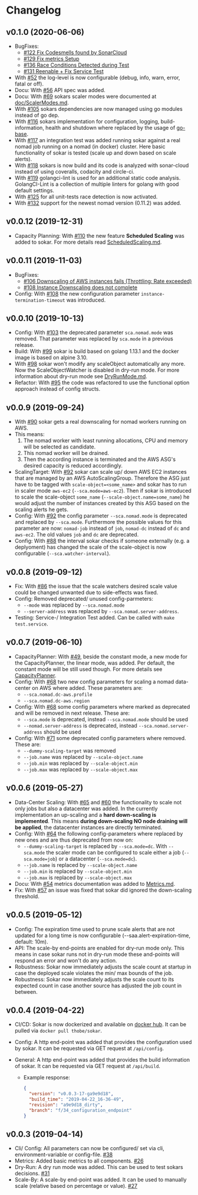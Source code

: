 # Changelog

## v0.1.0 (2020-06-06)

- BugFixes:
  - [#122 Fix Codesmells found by SonarCloud](https://github.com/ThomasObenaus/sokar/issues/122)
  - [#129 Fix metrics Setup](https://github.com/ThomasObenaus/sokar/issues/129)
  - [#136 Race Conditions Detected during Test](https://github.com/ThomasObenaus/sokar/issues/136)
  - [#131 Reenable + Fix Service Test](https://github.com/ThomasObenaus/sokar/issues/131)
- With [#52](https://github.com/ThomasObenaus/sokar/issues/52) the log-level is now configurable (debug, info, warn, error, fatal or off).
- Docu: With [#56](https://github.com/ThomasObenaus/sokar/issues/56) API spec was added.
- Docu: With [#69](https://github.com/ThomasObenaus/sokar/issues/69) sokars scaler modes were documented at [doc/ScalerModes.md](doc/ScalerModes.md).
- With [#105](https://github.com/ThomasObenaus/sokar/issues/105) sokars dependencies are now managed using go modules instead of go dep.
- With [#116](https://github.com/ThomasObenaus/sokar/issues/116) sokars implementation for configuration, logging, build-information, health and shutdown where replaced by the usage of [go-base](https://github.com/ThomasObenaus/go-base).
- With [#117](https://github.com/ThomasObenaus/sokar/issues/117) an integration test was added running sokar against a real nomad job running on a nomad (in docker) cluster. Here basic functionality of sokar is tested (scale up and down based on scale alerts).
- With [#118](https://github.com/ThomasObenaus/sokar/issues/118) sokars is now build and its code is analyzed with sonar-cloud instead of using coveralls, codacity and circle-ci.
- With [#119](https://github.com/ThomasObenaus/sokar/issues/119) golangci-lint is used for an additional static code analysis. GolangCI-Lint is a collection of multiple linters for golang with good default settings.
- With [#125](https://github.com/ThomasObenaus/sokar/issues/125) for all unit-tests race detection is now activated.
- With [#132](https://github.com/ThomasObenaus/sokar/issues/132) support for the newest nomad version (0.11.2) was added.

## v0.0.12 (2019-12-31)

- Capacity Planning: With [#110](https://github.com/ThomasObenaus/sokar/issues/110) the new feature **Scheduled Scaling** was added to sokar. For more details read [ScheduledScaling.md](doc/ScheduledScaling.md).

## v0.0.11 (2019-11-03)

- BugFixes:
  - [#106 Downscaling of AWS instances fails (Throttling: Rate exceeded)](https://github.com/ThomasObenaus/sokar/issues/106)
  - [#108 Instance Downscaling does not complete](https://github.com/ThomasObenaus/sokar/issues/108)
- Config: With [#108](https://github.com/ThomasObenaus/sokar/issues/108) the new configuration parameter `instance-termination-timeout` was introduced.

## v0.0.10 (2019-10-13)

- Config: With [#103](https://github.com/ThomasObenaus/sokar/issues/103) the deprecated parameter `sca.nomad.mode` was removed. That parameter was replaced by `sca.mode` in a previous release.
- Build: With [#99](https://github.com/ThomasObenaus/sokar/issues/99) sokar is build based on golang 1.13.1 and the docker image is based on alpine 3.10.
- With [#98](https://github.com/ThomasObenaus/sokar/issues/98) sokar won't modify any scaleObject automatically any more. Now the ScaleObjectWatcher is disabled in dry-run mode. For more information about dry-run mode see [DryRunMode.md](doc/DryRunMode.md).
- Refactor: With [#95](https://github.com/ThomasObenaus/sokar/issues/95) the code was refactored to use the functional option approach instead of config structs.

## v0.0.9 (2019-09-24)

- With [#90](https://github.com/ThomasObenaus/sokar/issues/90) sokar gets a real downscaling for nomad workers running on AWS.
- This means:
  1.  The nomad worker with least running allocations, CPU and memory will be selected as candidate.
  2.  This nomad worker will be drained.
  3.  Then the according instance is terminated and the AWS ASG's desired capacity is reduced accordingly.
- ScalingTarget: With [#92](https://github.com/ThomasObenaus/sokar/issues/92) sokar can scale up/ down AWS EC2 instances that are managed by an AWS AutoScalingGroup. Therefore the ASG just have to be tagged with `scale-object=<some_name>` and sokar has to run in scaler mode `aws-ec2` (`--sca.mode=aws-ec2`). Then if sokar is introduced to scale the scale-object `some_name` (`--scale-object.name=some_name`) he would adjust the number of instances created by this ASG based on the scaling alerts he gets.
- Config: With [#92](https://github.com/ThomasObenaus/sokar/issues/92) the config parameter `--sca.nomad.mode` is deprecated and replaced by `--sca.mode`. Furthermore the possible values for this parameter are now: `nomad-job` instead of `job`, `nomad-dc` instead of `dc` and `aws-ec2`. The old values `job` and `dc` are deprecated.
- Config: With [#88](https://github.com/ThomasObenaus/sokar/issues/88) the interval sokar checks if someone externally (e.g. a deplyoment) has changed the scale of the scale-object is now configurable (`--sca.watcher-interval`).

## v0.0.8 (2019-09-12)

- Fix: With [#86](https://github.com/ThomasObenaus/sokar/issues/86) the issue that the scale watchers desired scale value could be changed unwanted due to side-effects was fixed.
- Config: Removed deprecated/ unused config-parmeters:
  - `--mode` was replaced by `--sca.nomad.mode`
  - `--server-address` was replaced by `--sca.nomad.server-address`.
- Testing: Service-/ Integration Test added. Can be called with `make test.service`.

## v0.0.7 (2019-06-10)

- CapacityPlanner: With [#49](https://github.com/ThomasObenaus/sokar/issues/49), beside the constant mode, a new mode for the CapacityPlanner, the linear mode, was added. Per default, the constant mode will be still used though. For more details see [CapacityPlanner](capacityplanner/README.md).
- Config: With [#68](https://github.com/ThomasObenaus/sokar/issues/68) two new config parameters for scaling a nomad data-center on AWS where added. These parameters are:
  - `--sca.nomad.dc-aws.profile`
  - `--sca.nomad.dc-aws.region`
- Config: With [#68](https://github.com/ThomasObenaus/sokar/issues/68) some config parameters where marked as deprecated and will be removed in next release. These are:
  - `--sca.mode` is deprecated, instead `--sca.nomad.mode` should be used
  - `--nomad.server-address` is deprecated, instead `--sca.nomad.server-address` should be used
- Config: With [#71](https://github.com/ThomasObenaus/sokar/issues/71) some deprecated config parameters where removed. These are:
  - `--dummy-scaling-target` was removed
  - `--job.name` was replaced by `--scale-object.name`
  - `--job.min` was replaced by `--scale-object.min`
  - `--job.max` was replaced by `--scale-object.max`

## v0.0.6 (2019-05-27)

- Data-Center Scaling: With [#65](https://github.com/ThomasObenaus/sokar/issues/60) and [#60](https://github.com/ThomasObenaus/sokar/issues/65) the functionality to scale not only jobs but also a datacenter was added. In the currently implementation an up-scaling and a **hard down-scaling is implemented**. This means **during down-scaling NO node draining will be applied**, the datacenter instances are directly terminated.
- Config: With [#64](https://github.com/ThomasObenaus/sokar/issues/64) the following config-parameters where replaced by new ones and are thus deprecated from now on:
  - `--dummy-scaling-target` is replaced by `--sca.mode=dc`. With `--sca.mode` the scaler mode can be configured to scale either a job (`--sca.mode=job`) or a datacenter (`--sca.mode=dc`).
  - `--job.name` is replaced by `--scale-object.name`
  - `--job.min` is replaced by `--scale-object.min`
  - `--job.max` is replaced by `--scale-object.max`
- Docu: With [#54](https://github.com/ThomasObenaus/sokar/issues/54) metrics documentation was added to [Metrics.md](https://github.com/ThomasObenaus/sokar/blob/master/Metrics.md).
- Fix: With [#57](https://github.com/ThomasObenaus/sokar/issues/57) an issue was fixed that sokar did ignored the down-scaling threshold.

## v0.0.5 (2019-05-12)

- Config: The expiration time used to prune scale alerts that are not updated for a long time is now configurable (--saa.alert-expiration-time, default: 10m).
- API: The scale-by end-points are enabled for dry-run mode only. This means in case sokar runs not in dry-run mode these and-points will respond an error and won't do any action.
- Robustness: Sokar now immediately adjusts the scale count at startup in case the deployed scale violates the min/ max bounds of the job.
- Robustness: Sokar now immediately adjusts the scale count to its expected count in case another source has adjusted the job count in between.

## v0.0.4 (2019-04-22)

- CI/CD: Sokar is now dockerized and available on [docker hub](https://hub.docker.com/r/thobe/sokar). It can be pulled via `docker pull thobe/sokar`.
- Config: A http end-point was added that provides the configuration used by sokar. It can be requested via GET request at `/api/config`.
- General: A http end-point was added that provides the build information of sokar. It can be requested via GET request at `/api/build`.

  - Example response:

    ```json
    {
      "version": "v0.0.3-17-ga9e9d18",
      "build_time": "2019-04-22_16-36-49",
      "revision": "a9e9d18_dirty",
      "branch": "f/34_configuration_endpoint"
    }
    ```

## v0.0.3 (2019-04-14)

- Cli/ Config: All parameters can now be configured/ set via cli, environment-variable or config-file. [#38](https://github.com/ThomasObenaus/sokar/issues/38)
- Metrics: Added basic metrics to all components. [#26](https://github.com/ThomasObenaus/sokar/issues/26)
- Dry-Run: A dry run mode was added. This can be used to test sokars decisions. [#31](https://github.com/ThomasObenaus/sokar/issues/31)
- Scale-By: A scale-by end-point was added. It can be used to manually scale (relative based on percentage or value). [#27](https://github.com/ThomasObenaus/sokar/issues/27)
